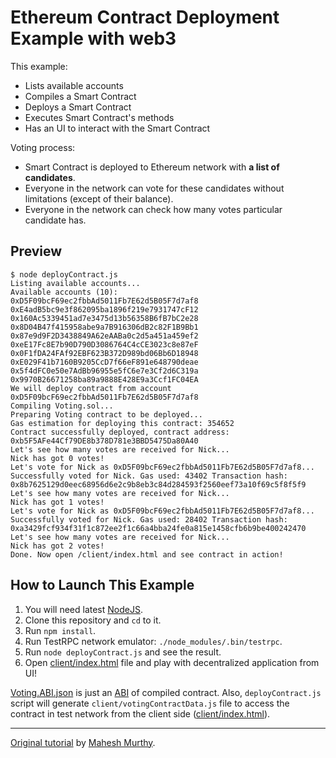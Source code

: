 # Ethereum Contract Deployment Example with web3


This example:
+ Lists available accounts
+ Compiles a Smart Contract
+ Deploys a Smart Contract
+ Executes Smart Contract's methods
+ Has an UI to interact with the Smart Contract

Voting process:
+ Smart Contract is deployed to Ethereum network with **a list of candidates**.
+ Everyone in the network can vote for these candidates without limitations (except of their balance).
+ Everyone in the network can check how many votes particular candidate has.

Preview
-------

```text
$ node deployContract.js
Listing available accounts...
Available accounts (10):
0xD5F09bcF69ec2fbbAd5011Fb7E62d5B05F7d7af8
0xE4adB5bc9e3f862095ba1896f219e7931747cF12
0x160Ac5339451ad7e3475d13b56358B6fB7bC2e28
0x8D04B47f415958abe9a7B916306dB2c82F1B9Bb1
0x87e9d9F2D3438849A62eAABa0c2d5a451a459ef2
0xeE17Fc8E7b90D790D3086764C4cCE3023c8e87eF
0x0F1fDA24FAf92EBF623B372D989bd06Bb6D18948
0xE029F41b7160B9205CcD7f66eF891e648790deae
0x5f4dFC0e50e7AdBb96955e5fC6e7e3Cf2d6C319a
0x9970B26671258ba89a9888E428E9a3Ccf1FC04EA
We will deploy contract from account 0xD5F09bcF69ec2fbbAd5011Fb7E62d5B05F7d7af8
Compiling Voting.sol...
Preparing Voting contract to be deployed...
Gas estimation for deploying this contract: 354652
Contract successfully deployed, contract address: 0xb5F5AFe44Cf79DE8b378D781e3BBD5475Da80A40
Let's see how many votes are received for Nick...
Nick has got 0 votes!
Let's vote for Nick as 0xD5F09bcF69ec2fbbAd5011Fb7E62d5B05F7d7af8...
Successfully voted for Nick. Gas used: 43402 Transaction hash: 0x8b7625129d0eec68956d6e2c9b8eb3c84d284593f2560eef73a10f69c5f8f5f9
Let's see how many votes are received for Nick...
Nick has got 1 votes!
Let's vote for Nick as 0xD5F09bcF69ec2fbbAd5011Fb7E62d5B05F7d7af8...
Successfully voted for Nick. Gas used: 28402 Transaction hash: 0xa3429fcf934f31f1c872ee2f1c66a4bba24fe0a815e1458cfb6b9be400242470
Let's see how many votes are received for Nick...
Nick has got 2 votes!
Done. Now open /client/index.html and see contract in action!
```


How to Launch This Example
--------------------------

1. You will need latest [NodeJS](https://nodejs.org).
2. Clone this repository and `cd` to it.
3. Run `npm install`. 
4. Run TestRPC network emulator: `./node_modules/.bin/testrpc`.
5. Run `node deployContract.js` and see the result.
5. Open [client/index.html](client/index.html) file and play with decentralized application from UI!

[Voting.ABI.json](Voting.ABI.json) is just an [ABI](https://github.com/ethereum/wiki/wiki/Ethereum-Contract-ABI)
of compiled contract. Also, `deployContract.js` script will generate `client/votingContractData.js`
file to access the contract in test network from the client side ([client/index.html](client/index.html)).

---

[Original tutorial](https://medium.com/@mvmurthy/full-stack-hello-world-voting-ethereum-dapp-tutorial-part-1-40d2d0d807c2)
by [Mahesh Murthy](https://medium.com/@mvmurthy).
